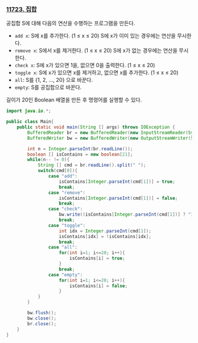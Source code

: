 ### [11723. 집합](https://www.acmicpc.net/problem/11723)

공집합 S에 대해 다음의 연산을 수행하는 프로그램을 만든다.

- `add x`: S에 x를 추가한다. (1 ≤ x ≤ 20) S에 x가 이미 있는 경우에는 연산을 무시한다.
- `remove x`: S에서 x를 제거한다. (1 ≤ x ≤ 20) S에 x가 없는 경우에는 연산을 무시한다.
- `check x`: S에 x가 있으면 1을, 없으면 0을 출력한다. (1 ≤ x ≤ 20)
- `toggle x`: S에 x가 있으면 x를 제거하고, 없으면 x를 추가한다. (1 ≤ x ≤ 20)
- `all`: S를 {1, 2, ..., 20} 으로 바꾼다.
- `empty`: S를 공집합으로 바꾼다.

길이가 20인 Boolean 배열을 만든 후 명령어를 실행할 수 있다.

```java
import java.io.*;

public class Main{
    public static void main(String [] args) throws IOException {
        BufferedReader br = new BufferedReader(new InputStreamReader(System.in));
        BufferedWriter bw = new BufferedWriter(new OutputStreamWriter(System.out));

        int n = Integer.parseInt(br.readLine());
        boolean [] isContains = new boolean[21];
        while(n-- != 0){
            String [] cmd = br.readLine().split(" ");
            switch(cmd[0]){
                case "add":
                    isContains[Integer.parseInt(cmd[1])] = true;
                    break;
                case "remove":
                    isContains[Integer.parseInt(cmd[1])] = false;
                    break;
                case "check":
                    bw.write((isContains[Integer.parseInt(cmd[1])] ? "1\n" : "0\n"));
                    break;
                case "toggle":
                    int idx = Integer.parseInt(cmd[1]);
                    isContains[idx] = !isContains[idx];
                    break;
                case "all":
                    for(int i=1; i<=20; i++){
                        isContains[i] = true;
                    }
                    break;
                case "empty":
                    for(int i=1; i<=20; i++){
                        isContains[i] = false;
                    }
            }
        }

        bw.flush();
        bw.close();
        br.close();
    }
}
```
